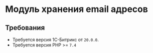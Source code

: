 # Модуль хранения email адресов

## Требования

* Требуется версия 1С-Битрикс от `20.0.0`.
* Требуется версия PHP >= `7.4`